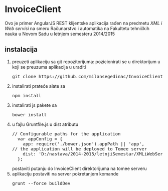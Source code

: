 # InvoiceClient
Ovo je primer AngularJS REST klijentske aplikacija rađen na predmetu <i>XML i Web servisi</i> na smeru Računarstvo i automatika na Fakultetu tehničkih nauka u Novom Sadu u letnjem semesteru 2014/2015 
## instalacija
<ol>
  <li>preuzeti aplikaciju sa git repozitorijuma: pozicionirati se u direktorijum u koji se preuzuma aplikacija u uraditi <pre>git clone https://github.com/milansegedinac/InvoiceClient.git</pre></li>
  <li>instalirati prateće alate sa <pre>npm install</pre></li>
  <li>instalirati js pakete sa <pre>bower install</pre></li>
  <li>u fajlu Gruntfile.js u dist atributu
  <pre>// Configurable paths for the application
  var appConfig = {
    app: require('./bower.json').appPath || 'app',
// the application will be deployed to Tomee server    
    dist: 'D:/nastava/2014-2015/letnjiSemestar/XMLiWebServisi/apache-tomee-plus-1.7.1/webapps/InvoiceClient'
  };</pre>
  postaviti putanju do InvoiceClient direktorijuma na tomee serveru</li>
  <li>aplikaciju postaviti na server pokretanjem komande
  <pre>grunt --force buildDev</pre></li>
</ol>
